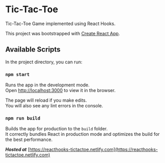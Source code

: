 # Tic-Tac-Toe 

Tic-Tac-Toe Game implemented using React Hooks.

This project was bootstrapped with [Create React App](https://github.com/facebook/create-react-app).

## Available Scripts

In the project directory, you can run:

### `npm start`

Runs the app in the development mode.<br>
Open [http://localhost:3000](http://localhost:3000) to view it in the browser.

The page will reload if you make edits.<br>
You will also see any lint errors in the console.

### `npm run build`

Builds the app for production to the `build` folder.<br>
It correctly bundles React in production mode and optimizes the build for the best performance.

***Hosted at*** [https://reacthooks-tictactoe.netlify.com](https://reacthooks-tictactoe.netlify.com)
